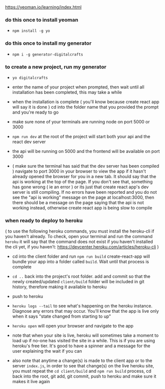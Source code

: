 https://yeoman.io/learning/index.html

### do this once to install yeoman

- `npm install -g yo`

### do this once to install my generator

- `npm i -g generator-digitalcrafts`

### to create a new project, run my generator

- `yo digitalcrafts`

- enter the name of your project when prompted, then wait until all installation has been completed, this may take a while

- when the installation is complete ( you'll know because create react app will say it is done ) cd into the folder name that you provided the prompt and you're ready to go

- make sure none of your terminals are running node on port 5000 or 3000

- `npm run dev` at the root of the project will start both your api and the react dev server

- the api will be running on 5000 and the frontend will be available on port 3000

- ( make sure the terminal has said that the dev server has been compiled ) navigate to port 3000 in your browser to view the app if it hasn't already opened the browser for you in a new tab. It should say that the api is working at the top of the page. If you don't see that, something has gone wrong ( ie an error ) or its just that create react app's dev server is still compiling. If no errors have been reported and you do not see the "api is working" message on the page at localhost:3000, then there should be a message on the page saying that the api is not working instead, otherwise create react app is being slow to compile

### when ready to deploy to heroku

( to use the following heroku commands, you must install the heroku-cli if you haven't already. To check, open your terminal and run the command `heroku` it will say that the command does not exist if you haven't installed the cli yet, if you haven't: https://devcenter.heroku.com/articles/heroku-cli )

- cd into the client folder and run `npm run build` create-react-app will bundle your app into a folder called `build`. Wait until that process is complete

- `cd ..` back into the project's root folder. add and commit so that the newly created/updated `client/build` folder will be included in git history, therefore making it available to heroku

- push to heroku

- `heroku logs --tail` to see what's happening on the heroku instance. Diagnose any errors that may occur. You'll know that the app is live only when it says "state changed from starting to up"

- `heroku open` will open your browser and navigate to the app

* note that when your site is live, heroku will sometimes take a moment to load up if no-one has visited the site in a while. This is if you are using heroku's free tier. It's good to have a spinner and a message for the user explaining the wait if you can

* also note that anytime a change(s) is made to the client app or to the server `index.js`, in order to see that change(s) on the live heroku site, you must repeat the `cd client/build` and `npm run build` process, cd back into the root, git add, git commit, push to heroku and make sure it makes it live again
